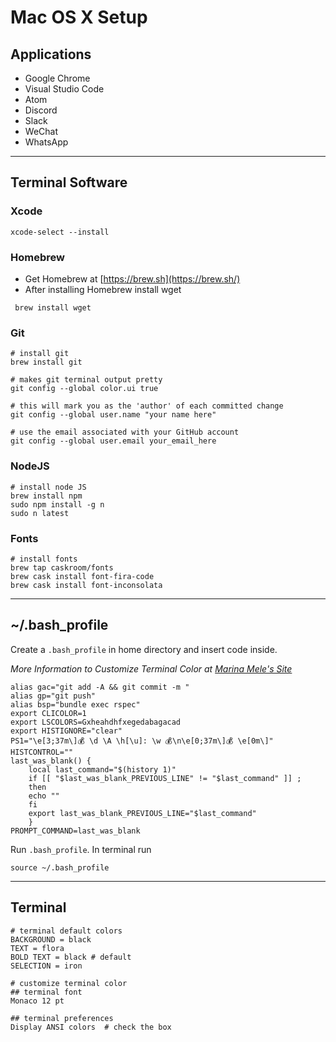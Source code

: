 # Mac OS X Setup

## Applications
- Google Chrome
- Visual Studio Code
- Atom
- Discord
- Slack
- WeChat
- WhatsApp

---
## Terminal Software
### Xcode
```
xcode-select --install
```
### Homebrew 
- Get Homebrew at [https://brew.sh](https://brew.sh/)
- After installing Homebrew install wget
```
 brew install wget
```
### Git
```
# install git
brew install git

# makes git terminal output pretty
git config --global color.ui true

# this will mark you as the 'author' of each committed change
git config --global user.name "your name here"

# use the email associated with your GitHub account
git config --global user.email your_email_here
```
### NodeJS
```
# install node JS
brew install npm
sudo npm install -g n
sudo n latest
```
### Fonts
```
# install fonts
brew tap caskroom/fonts
brew cask install font-fira-code
brew cask install font-inconsolata
```

---
## ~/.bash_profile
Create a `.bash_profile` in home directory and insert code inside.

*More Information to Customize Terminal Color at [Marina Mele's Site](http://www.marinamele.com/2014/05/customize-colors-of-your-terminal-in-mac-os-x.html)*
```
alias gac="git add -A && git commit -m "
alias gp="git push"
alias bsp="bundle exec rspec"
export CLICOLOR=1
export LSCOLORS=Gxheahdhfxegedabagacad
export HISTIGNORE="clear"
PS1="\e[3;37m\]💰 \d \A \h[\u]: \w 💰\n\e[0;37m\]💰 \e[0m\]"
HISTCONTROL=""
last_was_blank() { 
    local last_command="$(history 1)" 
    if [[ "$last_was_blank_PREVIOUS_LINE" != "$last_command" ]] ; 
    then
    echo ""
    fi 
    export last_was_blank_PREVIOUS_LINE="$last_command" 
    }
PROMPT_COMMAND=last_was_blank
```
Run `.bash_profile`.  In terminal run
```
source ~/.bash_profile
```


---
## Terminal 
```
# terminal default colors
BACKGROUND = black
TEXT = flora
BOLD TEXT = black # default
SELECTION = iron

# customize terminal color 
## terminal font
Monaco 12 pt

## terminal preferences
Display ANSI colors  # check the box
```